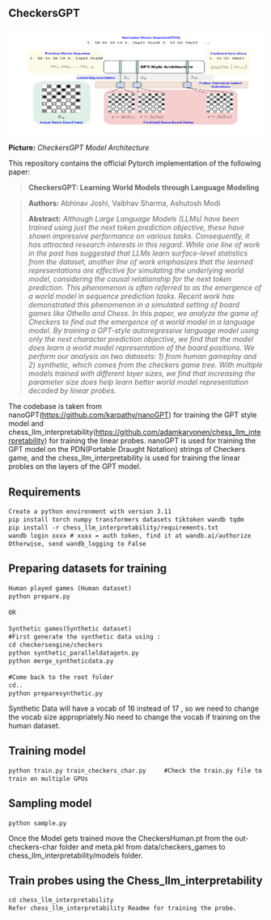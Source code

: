 ## CheckersGPT
![Teaser image](./Checkersmain.png)
**Picture:** *CheckersGPT Model Architecture*

This repository contains the official Pytorch implementation of the following paper:
> **CheckersGPT: Learning World Models through Language Modeling**<br>

> **Authors:** Abhinav Joshi, Vaibhav Sharma, Ashutosh Modi<br>
>
> **Abstract:** *Although Large Language Models (LLMs) have been trained using just the next token prediction objective, these have shown impressive performance on various tasks. Consequently, it has attracted research interests in this regard. While one line of work in the past has suggested that LLMs learn surface-level statistics from the dataset, another line of work emphasizes that the learned representations are effective for simulating the underlying world model, considering the causal relationship for the next token prediction. This phenomenon is often referred to as the emergence of a world model in sequence prediction tasks. Recent work has demonstrated this phenomenon in a simulated setting of board games like Othello and Chess. In this paper, we analyze the game of Checkers to find out the emergence of a world model in a language model. By training a GPT-style autoregressive language model using only the next character prediction objective, we find that the model does learn a world model representation of the board positions. We perform our analysis on two datasets: 1) from human gameplay and 2) synthetic, which comes from the checkers game tree. With multiple models trained with different layer sizes, we find that increasing the parameter size does help learn better world model representation decoded by linear probes.*

The codebase is taken from nanoGPT(https://github.com/karpathy/nanoGPT) for training the GPT style model and chess_llm_interpretability(https://github.com/adamkarvonen/chess_llm_interpretability) for training the linear probes.
nanoGPT is used for training the GPT model on the PDN(Portable Draught Notation) strings of Checkers game, and the chess_llm_interpretability is used for training the linear probles on the layers of the GPT model.

## Requirements
    Create a python environment with version 3.11
    pip install torch numpy transformers datasets tiktoken wandb tqdm
    pip install -r chess_llm_interpretability/requirements.txt
    wandb login xxxx # xxxx = auth token, find it at wandb.ai/authorize Otherwise, send wandb_logging to False

## Preparing datasets for training
    Human played games (Human dataset)
    python prepare.py

    OR 

    Synthetic games(Synthetic dataset)
    #First generate the synthetic data using :
    cd checkersengine/checkers
    python synthetic_paralleldatagetn.py
    python merge_syntheticdata.py

    #Come back to the root folder 
    cd..
    python preparesynthetic.py

Synthetic Data will have a vocab of 16 instead of 17 , so we need to change the vocab size appropriately.No need to change the vocab if training on the human dataset.

## Training model
    python train.py train_checkers_char.py     #Check the train.py file to train on multiple GPUs

## Sampling model
    python sample.py

Once the Model gets trained move the CheckersHuman.pt from the out-checkers-char folder and meta.pkl from data/checkers_games to chess_llm_interpretability/models folder.


## Train probes using the Chess_llm_interpretability
    cd chess_llm_interpretability
    Refer chess_llm_interpretability Readme for training the probe.






